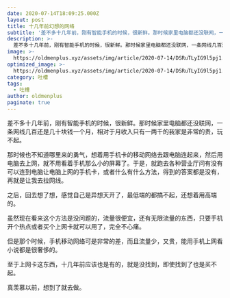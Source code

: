 ```yaml
---
date: 2020-07-14T18:09:25.000Z
layout: post
title: 十几年前幻想的网络
subtitle: '差不多十几年前，刚有智能手机的时候，很新鲜。那时候家里电脑都还没联网，一条网线几百还是几十块钱一个月，相对于月收入只有一两千的我家是非常的贵，玩不起。'
description: >-
  差不多十几年前，刚有智能手机的时候，很新鲜。那时候家里电脑都还没联网，一条网线几百还是几十块钱一个月，相对于月收入只有一两千的我家是非常的贵，玩不起。
image: >-
  https://oldmenplus.xyz/assets/img/article/2020-07-14/DSRuTLyIG9l5pj1.jpg
optimized_image: >-
  https://oldmenplus.xyz/assets/img/article/2020-07-14/DSRuTLyIG9l5pj1.jpg
category: 吐槽
tags:
  - 吐槽
author: oldmenplus
paginate: true
---
```


差不多十几年前，刚有智能手机的时候，很新鲜。那时候家里电脑都还没联网，一条网线几百还是几十块钱一个月，相对于月收入只有一两千的我家是非常的贵，玩不起。

那时候也不知道哪里来的勇气，想着用手机卡的移动网络去跟电脑连起来，然后用电脑去上网，就不用看着手机那么小的屏幕了。于是，就跑去各种营业厅问有没有可以连到电脑让电脑上网的手机卡，或者什么有什么方法，得到的答案都是没有，再就是让我去拉网线。

之后，回去想了想，感觉自己是异想天开了，最低端的都搞不起，还想着用高端的。

虽然现在看来这个方法是没问题的，流量很便宜，还有无限流量的东西，只要手机开个热点或者买个上网卡就可以用了，完全不心痛。

但是那个时候，手机移动网络可是非常的差，而且流量少，又贵，能用手机上网看小说都是很奢侈的。

至于上网卡这东西，十几年前应该也是有的，就是没找到，即使找到了也是买不起。

真羡慕以前，想到了就去做。